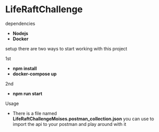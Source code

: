 # LifeRaftChallenge

dependencies
- **Nodejs**
- **Docker**

setup
there are two ways to start working with this project

1st
 - **npm install**
 - **docker-compose up**

2nd
 - **npm run start**


Usage
 - There is a file named **LifeRaftChallengeMoises.postman_collection.json**
  you can use to import the api to your postman and play around with it
   

